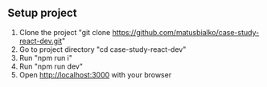 ## Setup project
1. Clone the project "git clone https://github.com/matusbialko/case-study-react-dev.git"
2. Go to project directory "cd case-study-react-dev"
3. Run "npm run i"
4. Run "npm run dev"
5. Open [http://localhost:3000](http://localhost:3000) with your browser